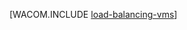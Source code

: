<properties linkid="manage-linux-common-tasks-load-balance-a-vm" urlDisplayName="Load Balance a Linux VM" pageTitle="Load Balance a Virtual Machine (Linux) - Azure" metaKeywords="load balance vm, Linux vm Azure " description="Describes how to load balance a virtual machine in the cloud and that is running Linux in Azure Virtual Machines." metaCanonical="http://www.windowsazure.com/es-es/manage/windows/common-tasks/how-to-load-balance-virtual-machines/" services="virtual-machines" documentationCenter="" title="" authors="" solutions="" manager="" editor="" />

[WACOM.INCLUDE [load-balancing-vms](../includes/load-balancing-vms.md)]

